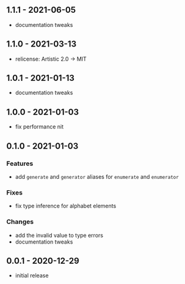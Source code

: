 ## 1.1.1 - 2021-06-05

- documentation tweaks

## 1.1.0 - 2021-03-13

- relicense: Artistic 2.0 -> MIT

## 1.0.1 - 2021-01-13

- documentation tweaks

## 1.0.0 - 2021-01-03

- fix performance nit

## 0.1.0 - 2021-01-03

### Features

- add `generate` and `generator` aliases for `enumerate` and `enumerator`

### Fixes

- fix type inference for alphabet elements

### Changes

- add the invalid value to type errors
- documentation tweaks

## 0.0.1 - 2020-12-29

- initial release
